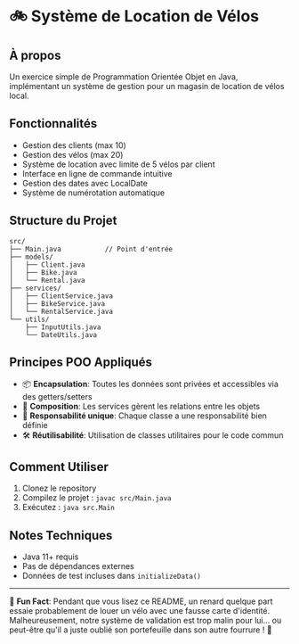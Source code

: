 # 🚲 Système de Location de Vélos

## À propos
Un exercice simple de Programmation Orientée Objet en Java, implémentant un système de gestion pour un magasin de location de vélos local.

## Fonctionnalités
- Gestion des clients (max 10)
- Gestion des vélos (max 20)
- Système de location avec limite de 5 vélos par client
- Interface en ligne de commande intuitive
- Gestion des dates avec LocalDate
- Système de numérotation automatique

## Structure du Projet
```
src/
├── Main.java           // Point d'entrée
├── models/            
│   ├── Client.java    
│   ├── Bike.java      
│   └── Rental.java    
├── services/
│   ├── ClientService.java
│   ├── BikeService.java
│   └── RentalService.java
└── utils/
    ├── InputUtils.java
    └── DateUtils.java
```

## Principes POO Appliqués
- 📦 **Encapsulation**: Toutes les données sont privées et accessibles via des getters/setters
- 🔄 **Composition**: Les services gèrent les relations entre les objets
- 📝 **Responsabilité unique**: Chaque classe a une responsabilité bien définie
- 🛠 **Réutilisabilité**: Utilisation de classes utilitaires pour le code commun

## Comment Utiliser
1. Clonez le repository
2. Compilez le projet : `javac src/Main.java`
3. Exécutez : `java src.Main`

## Notes Techniques
- Java 11+ requis
- Pas de dépendances externes
- Données de test incluses dans `initializeData()`

---

🦊 **Fun Fact**: Pendant que vous lisez ce README, un renard quelque part essaie probablement de louer un vélo avec une fausse carte d'identité. Malheureusement, notre système de validation est trop malin pour lui... ou peut-être qu'il a juste oublié son portefeuille dans son autre fourrure ! 🦊